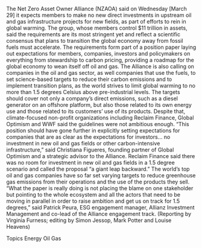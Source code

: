 The Net Zero Asset Owner Alliance (NZAOA) said on Wednesday [March 29] it expects members to make no new direct investments in upstream oil and gas infrastructure projects for new fields, as part of efforts to rein in global warming.
The group, whose members control $11 trillion in assets, said the requirements are its most stringent yet and reflect a scientific consensus that plans to transition the global economy away from fossil fuels must accelerate.
The requirements form part of a position paper laying out expectations for members, companies, investors and policymakers on everything from stewardship to carbon pricing, providing a roadmap for the global economy to wean itself off oil and gas.
The Alliance is also calling on companies in the oil and gas sector, as well companies that use the fuels, to set science-based targets to reduce their carbon emissions and to implement transition plans, as the world strives to limit global warming to no more than 1.5 degrees Celsius above pre-industrial levels.
The targets should cover not only a company’s direct emissions, such as a diesel generator on an offshore platform, but also those related to its own energy use and those related to its customers’ use of its products.
Despite that, climate-focused non-profit organizations including Reclaim Finance, Global Optimism and WWF said the guidelines were not ambitious enough.
“This position should have gone further in explicitly setting expectations for companies that are as clear as the expectations for investors… no investment in new oil and gas fields or other carbon-intensive infrastructure,” said Christiana Figueres, founding partner of Global Optimism and a strategic advisor to the Alliance.
Reclaim Finance said there was no room for investment in new oil and gas fields in a 1.5 degree scenario and called the proposal “a giant leap backward.”
The world’s top oil and gas companies have so far set varying targets to reduce greenhouse gas emissions from their operations and the use of the products they sell.
“What the paper is really doing is not placing the blame on one stakeholder but pointing to the whole ecosystem and all the actors that need to be moving in parallel in order to raise ambition and get us on track for 1.5 degrees,” said Patrick Peura, ESG engagement manager, Allianz Investment Management and co-lead of the Alliance engagement track.
(Reporting by Virginia Furness; editing by Simon Jessop, Mark Potter and Louise Heavens)

Topics
Energy
Oil Gas

